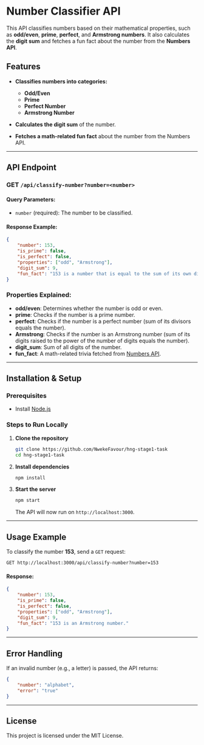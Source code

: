 # Number Classifier API  

This API classifies numbers based on their mathematical properties, such as **odd/even**, **prime**, **perfect**, and **Armstrong numbers**. It also calculates the **digit sum** and fetches a fun fact about the number from the **Numbers API**.  

## Features  

- **Classifies numbers into categories:**  
  - **Odd/Even**  
  - **Prime**  
  - **Perfect Number**  
  - **Armstrong Number**  

- **Calculates the digit sum** of the number.  
- **Fetches a math-related fun fact** about the number from the Numbers API.  

---

## API Endpoint  

### **GET `/api/classify-number?number=<number>`**  

#### **Query Parameters:**  
- `number` (required): The number to be classified.  

#### **Response Example:**  

```json
{
    "number": 153,
    "is_prime": false,
    "is_perfect": false,
    "properties": ["odd", "Armstrong"],
    "digit_sum": 9,
    "fun_fact": "153 is a number that is equal to the sum of its own digits each raised to the power of the number of digits."
}
```

### **Properties Explained:**  
- **odd/even**: Determines whether the number is odd or even.  
- **prime**: Checks if the number is a prime number.  
- **perfect**: Checks if the number is a perfect number (sum of its divisors equals the number).  
- **Armstrong**: Checks if the number is an Armstrong number (sum of its digits raised to the power of the number of digits equals the number).  
- **digit_sum**: Sum of all digits of the number.  
- **fun_fact**: A math-related trivia fetched from [Numbers API](http://numbersapi.com).  

---

## Installation & Setup  

### **Prerequisites**  
- Install [Node.js](https://nodejs.org/)  

### **Steps to Run Locally**  

1. **Clone the repository**  

   ```bash
   git clone https://github.com/NwekeFavour/hng-stage1-task
   cd hng-stage1-task
   ```

2. **Install dependencies**  

   ```bash
   npm install
   ```

3. **Start the server**  

   ```bash
   npm start
   ```

   The API will now run on `http://localhost:3000`.  

---

## Usage Example  

To classify the number **153**, send a `GET` request:  

```
GET http://localhost:3000/api/classify-number?number=153
```

#### **Response:**  
```json
{
    "number": 153,
    "is_prime": false,
    "is_perfect": false,
    "properties": ["odd", "Armstrong"],
    "digit_sum": 9,
    "fun_fact": "153 is an Armstrong number."
}
```

---

## Error Handling  

If an invalid number (e.g., a letter) is passed, the API returns:  

```json
{
    "number": "alphabet",
    "error": "true"
}
```

---

## License  

This project is licensed under the MIT License.  
